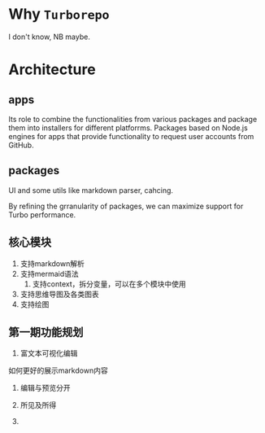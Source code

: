 # Why `Turborepo`

I don't know, NB maybe.

# Architecture

## apps

Its role to combine the functionalities from various packages and package them into installers for different platforrms. Packages based on Node.js engines for apps that provide functionality to request user accounts from GitHub.

## packages

UI and some utils like markdown parser, cahcing.

By refining the grranularity of packages, we can maximize support for Turbo performance.

## 核心模块
<!-- 在不同设备上，保持用户仅使用一件外设（鼠标、键盘、绘图笔等）即可完成文档工具的切换 -->
1. 支持markdown解析
2. 支持mermaid语法
   1. 支持context，拆分变量，可以在多个模块中使用
3. 支持思维导图及各类图表
4. 支持绘图


## 第一期功能规划

1. 富文本可视化编辑


如何更好的展示markdown内容

1. 编辑与预览分开
2. 所见及所得



1. 